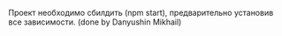 Проект необходимо сбилдить (npm start), предварительно установив все зависимости.
(done by Danyushin Mikhail)
